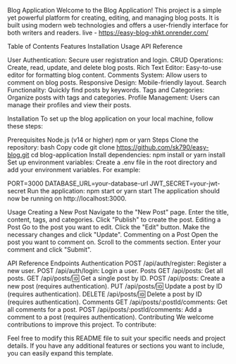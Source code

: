 Blog Application
Welcome to the Blog Application! This project is a simple yet powerful platform for creating, editing, and managing blog posts. It is built using modern web technologies and offers a user-friendly interface for both writers and readers.
live - https://easy-blog-xhkt.onrender.com/

Table of Contents
Features
Installation
Usage
API Reference

User Authentication: Secure user registration and login.
CRUD Operations: Create, read, update, and delete blog posts.
Rich Text Editor: Easy-to-use editor for formatting blog content.
Comments System: Allow users to comment on blog posts.
Responsive Design: Mobile-friendly layout.
Search Functionality: Quickly find posts by keywords.
Tags and Categories: Organize posts with tags and categories.
Profile Management: Users can manage their profiles and view their posts.

Installation
To set up the blog application on your local machine, follow these steps:

Prerequisites
Node.js (v14 or higher)
npm or yarn
Steps
Clone the repository:
bash
Copy code
git clone https://github.com/sk790/easy-blog.git
cd blog-application
Install dependencies:
npm install
or
yarn install
Set up environment variables:
Create a .env file in the root directory and add your environment variables. For example:

PORT=3000
DATABASE_URL=your-database-url
JWT_SECRET=your-jwt-secret
Run the application:
npm start
or
yarn start
The application should now be running on http://localhost:3000.

Usage
Creating a New Post
Navigate to the "New Post" page.
Enter the title, content, tags, and categories.
Click "Publish" to create the post.
Editing a Post
Go to the post you want to edit.
Click the "Edit" button.
Make the necessary changes and click "Update".
Commenting on a Post
Open the post you want to comment on.
Scroll to the comments section.
Enter your comment and click "Submit".

API Reference
Endpoints
Authentication
POST /api/auth/register: Register a new user.
POST /api/auth/login: Login a user.
Posts
GET /api/posts: Get all posts.
GET /api/posts/:id: Get a single post by ID.
POST /api/posts: Create a new post (requires authentication).
PUT /api/posts/:id: Update a post by ID (requires authentication).
DELETE /api/posts/:id: Delete a post by ID (requires authentication).
Comments
GET /api/posts/:postId/comments: Get all comments for a post.
POST /api/posts/:postId/comments: Add a comment to a post (requires authentication).
Contributing
We welcome contributions to improve this project. To contribute:

Feel free to modify this README file to suit your specific needs and project details. If you have any additional features or sections you want to include, you can easily expand this template.
